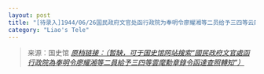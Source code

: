 ```yaml
---
layout: post
title: "[待录入]1944/06/26国民政府文官处函行政院为奉明令廖耀湘等二员给予三四等云麾勋章录令函达查照转知"
category: "Liao's Tele"
---
```



> 来源：国史馆 [*原档链接：（暂缺，可于国史馆网站搜索“國民政府文官處函行政院為奉明令廖耀湘等二員給予三四等雲麾勳章錄令函達查照轉知”）*]()

